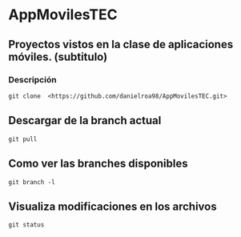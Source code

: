 # AppMovilesTEC
## Proyectos vistos en la clase de aplicaciones móviles. (subtitulo)
### Descripción
`
git clone 
<https://github.com/danielroa98/AppMovilesTEC.git>
`
## Descargar de la branch actual

`
git pull
`
## Como ver las branches disponibles
`
git branch -l
`
## Visualiza modificaciones en los archivos
`
git status
`
